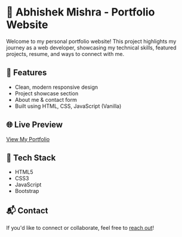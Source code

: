 # 💼 Abhishek Mishra - Portfolio Website

Welcome to my personal portfolio website! This project highlights my journey as a web developer, showcasing my technical skills, featured projects, resume, and ways to connect with me.

## 🚀 Features
- Clean, modern responsive design
- Project showcase section
- About me & contact form
- Built using HTML, CSS, JavaScript (Vanilla)

## 🌐 Live Preview
[View My Portfolio](https://yourusername.github.io/portfolio)

## 📂 Tech Stack
- HTML5
- CSS3
- JavaScript
- Bootstrap 

## 📬 Contact
If you'd like to connect or collaborate, feel free to [reach out](mailto:mishraabhi725@gmail.com)!
